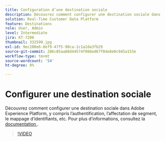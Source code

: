 ```yaml
---
title: Configuration d’une destination sociale
description: Découvrez comment configurer une destination sociale dans Adobe Experience Platform, y compris l’authentification, l’affectation de segment, le mappage d’identifiants, etc.
solution: Real-Time Customer Data Platform
feature: Destinations
role: User, Admin
level: Intermediate
jira: KT-7206
thumbnail: 332599.jpg
exl-id: 9ec200e6-8ef9-47f5-98ca-1c1a2da3fb29
source-git-commit: 286c85aa88d44574f00ded67f0de8e0c945a153e
workflow-type: tm+mt
source-wordcount: '54'
ht-degree: 0%

---
```


# Configurer une destination sociale

Découvrez comment configurer une destination sociale dans Adobe Experience Platform, y compris l’authentification, l’affectation de segment, le mappage d’identifiants, etc. Pour plus d’informations, consultez la [ documentation ](https://experienceleague.adobe.com/docs/experience-platform/destinations/catalog/social/overview.html?lang=fr).

>[!VIDEO](https://video.tv.adobe.com/v/332599/?learn=on&enablevpops)

